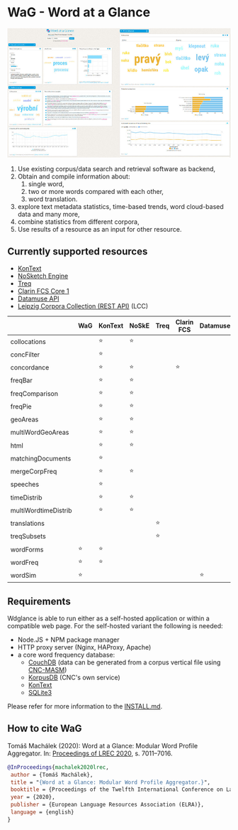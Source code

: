 # WaG - Word at a Glance

![WaG screenshot](https://github.com/czcorpus/wag/blob/master/assets/screenshot1.jpg)

1. Use existing corpus/data search and retrieval software as backend,
1. Obtain and compile information about:
   1. single word,
   1. two or more words compared with each other,
   1. word translation.
1. explore text metadata statistics, time-based trends, word cloud-based data and many more,
1. combine statistics from different corpora,
1. Use results of a resource as an input for other resource.


## Currently supported resources

 - [KonText](https://github.com/czcorpus/kontext)
 - [NoSketch Engine](https://nlp.fi.muni.cz/trac/noske)
 - [Treq](https://treq.korpus.cz/)
 - [Clarin FCS Core 1](https://www.clarin.eu/content/federated-content-search-clarin-fcs)
 - [Datamuse API](https://www.datamuse.com/)
 - [Leipzig Corpora Collection (REST API)](http://api.corpora.uni-leipzig.de/ws/swagger-ui.html) (LCC)

|                   | WaG       | KonText | NoSkE  | Treq   | Clarin FCS | Datamuse   | ElasticSearch | LCC   |
--------------------|-----------|---------|--------|--------|------------|------------|-------------|---------|
| collocations      |           | :star:  | :star: |        |            |            |             | :star:  |
| concFilter        |           | :star:  |        |        |            |            |             |         |
| concordance       |           | :star:  | :star: |        | :star:     |            |             | :star:  |
| freqBar           |           | :star:  | :star:  |        |            |            |             |         |
| freqComparison    |           | :star:  | :star: |        |            |            |             |         |
| freqPie           |           | :star:  | :star: |        |            |            |             |         |
| geoAreas          |           | :star:  | :star: |        |            |            |             |         |
| multiWordGeoAreas          |           | :star:  | :star: |        |            |            |             |         |
| html              |           | :star:  | :star: |        |            |            |             |         |
| matchingDocuments |           | :star:  |        |        |            |            | :star:      |         |
| mergeCorpFreq     |           | :star:  | :star: |        |            |            |             |         |
| speeches          |           | :star:  |        |        |            |            |             |         |
| timeDistrib       |           | :star:  | :star: |        |            |            |             |         |
| multiWordtimeDistrib       |           | :star:  | :star: |        |            |            |             |         |
| translations      |           |         |        | :star: |            |            |             |         |
| treqSubsets       |           |         |        | :star: |            |            |             |         |
| wordForms         | :star:    | :star:  |        |        |            |            |             |         |
| wordFreq          | :star:    | :star:  |        |        |            |            |             |         |
| wordSim           | :star:    |    |        |        |            |  :star:    |             | :star: |


## Requirements

Wdglance is able to run either as a self-hosted application or within a compatible web page.
For the self-hosted variant the following is needed:

- Node.JS + NPM package manager
- HTTP proxy server (Nginx, HAProxy, Apache)
- a core word frequency database:   
   - [CouchDB](https://couchdb.apache.org/) (data can be generated from a corpus vertical file using [CNC-MASM](https://github.com/czcorpus/cnc-masm))
   - [KorpusDB](https://db.korpus.cz/search/forms/) (CNC's own service)
   - [KonText](https://github.com/czcorpus/kontext)   
   - [SQLite3](https://www.sqlite.org/)

Please refer for more information to the [INSTALL.md](./INSTALL.md).

## How to cite WaG

Tomáš Machálek (2020): Word at a Glance: Modular Word Profile Aggregator. In: [Proceedings of LREC 2020](http://www.lrec-conf.org/proceedings/lrec2020/pdf/2020.lrec-1.866.pdf), s. 7011–7016.

```bibtex
@InProceedings{machalek2020lrec,
 author = {Tomáš Machálek},
 title = "{Word at a Glance: Modular Word Profile Aggregator.}",
 booktitle = {Proceedings of the Twelfth International Conference on Language Resources and Evaluation (LREC 2020)},
 year = {2020},
 publisher = {European Language Resources Association (ELRA)},
 language = {english}
}
```
